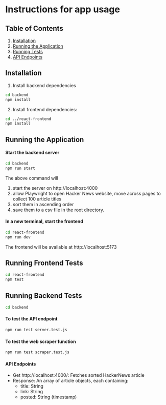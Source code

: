 

# Instructions for app usage

## Table of Contents
1. [Installation](#installation)
2. [Running the Application](#running-the-application)
3. [Running Tests](#running-tests)
4. [API Endpoints](#api-endpoints)

## Installation



1. Install backend dependencies

```bash
cd backend
npm install
```

2. Install frontend dependencies:

```bash
cd ../react-frontend
npm install
```

## Running the Application

#### Start the backend server

```bash
cd backend
npm run start
```
The above command will 
1. start the server on http://localhost:4000
2. allow Playwright to open Hacker News website, move across pages to collect 100 article titles 
3. sort them in ascending order
3. save them to a csv file in the root directory.

#### In a new terminal, start the frontend

```bash
cd react-frontend
npm run dev
```

The frontend will be available at http://localhost:5173

## Running Frontend Tests

```bash
cd react-frontend
npm test
``` 

## Running Backend Tests

```bash
cd backend
```
#### To test the API endpoint

```bash
npm run test server.test.js
```

#### To test the web scraper function
```bash
npm run test scraper.test.js
```

#### API Endpoints
 - Get http://localhost:4000/: Fetches sorted HackerNews article
  - Response: An array of article objects, each containing:
    - title: String
    - link: String
    - posted: String (timestamp)

